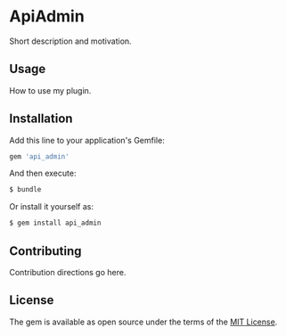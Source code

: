 # ApiAdmin
Short description and motivation.

## Usage
How to use my plugin.

## Installation
Add this line to your application's Gemfile:

```ruby
gem 'api_admin'
```

And then execute:
```bash
$ bundle
```

Or install it yourself as:
```bash
$ gem install api_admin
```

## Contributing
Contribution directions go here.

## License
The gem is available as open source under the terms of the [MIT License](https://opensource.org/licenses/MIT).
